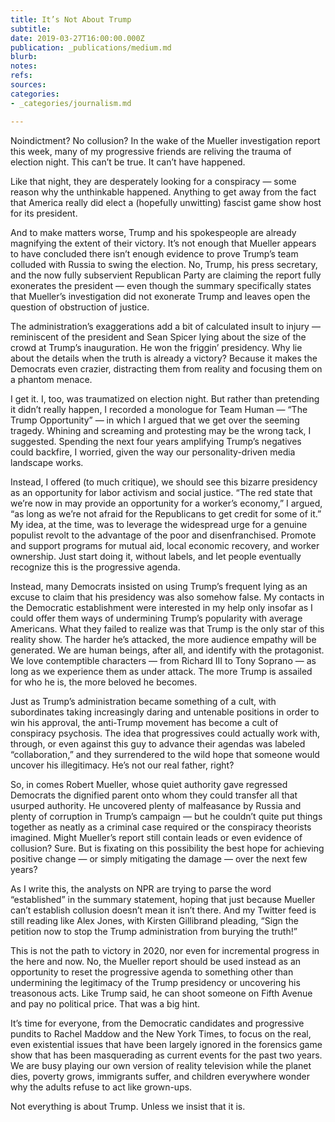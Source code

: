 ```yaml
---
title: It’s Not About Trump
subtitle: 
date: 2019-03-27T16:00:00.000Z
publication: _publications/medium.md
blurb: 
notes: 
refs: 
sources: 
categories:
- _categories/journalism.md

---
```

Noindictment? No collusion? In the wake of the Mueller investigation report this week, many of my progressive friends are reliving the trauma of election night. This can’t be true. It can’t have happened.

Like that night, they are desperately looking for a conspiracy — some reason why the unthinkable happened. Anything to get away from the fact that America really did elect a (hopefully unwitting) fascist game show host for its president.

And to make matters worse, Trump and his spokespeople are already magnifying the extent of their victory. It’s not enough that Mueller appears to have concluded there isn’t enough evidence to prove Trump’s team colluded with Russia to swing the election. No, Trump, his press secretary, and the now fully subservient Republican Party are claiming the report fully exonerates the president — even though the summary specifically states that Mueller’s investigation did not exonerate Trump and leaves open the question of obstruction of justice.

The administration’s exaggerations add a bit of calculated insult to injury — reminiscent of the president and Sean Spicer lying about the size of the crowd at Trump’s inauguration. He won the friggin’ presidency. Why lie about the details when the truth is already a victory? Because it makes the Democrats even crazier, distracting them from reality and focusing them on a phantom menace.

I get it. I, too, was traumatized on election night. But rather than pretending it didn’t really happen, I recorded a monologue for Team Human — “The Trump Opportunity” — in which I argued that we get over the seeming tragedy. Whining and screaming and protesting may be the wrong tack, I suggested. Spending the next four years amplifying Trump’s negatives could backfire, I worried, given the way our personality-driven media landscape works.

Instead, I offered (to much critique), we should see this bizarre presidency as an opportunity for labor activism and social justice. “The red state that we’re now in may provide an opportunity for a worker’s economy,” I argued, “as long as we’re not afraid for the Republicans to get credit for some of it.” My idea, at the time, was to leverage the widespread urge for a genuine populist revolt to the advantage of the poor and disenfranchised. Promote and support programs for mutual aid, local economic recovery, and worker ownership. Just start doing it, without labels, and let people eventually recognize this is the progressive agenda.

Instead, many Democrats insisted on using Trump’s frequent lying as an excuse to claim that his presidency was also somehow false. My contacts in the Democratic establishment were interested in my help only insofar as I could offer them ways of undermining Trump’s popularity with average Americans. What they failed to realize was that Trump is the only star of this reality show. The harder he’s attacked, the more audience empathy will be generated. We are human beings, after all, and identify with the protagonist. We love contemptible characters — from Richard III to Tony Soprano — as long as we experience them as under attack. The more Trump is assailed for who he is, the more beloved he becomes.

Just as Trump’s administration became something of a cult, with subordinates taking increasingly daring and untenable positions in order to win his approval, the anti-Trump movement has become a cult of conspiracy psychosis. The idea that progressives could actually work with, through, or even against this guy to advance their agendas was labeled “collaboration,” and they surrendered to the wild hope that someone would uncover his illegitimacy. He’s not our real father, right?

So, in comes Robert Mueller, whose quiet authority gave regressed Democrats the dignified parent onto whom they could transfer all that usurped authority. He uncovered plenty of malfeasance by Russia and plenty of corruption in Trump’s campaign — but he couldn’t quite put things together as neatly as a criminal case required or the conspiracy theorists imagined. Might Mueller’s report still contain leads or even evidence of collusion? Sure. But is fixating on this possibility the best hope for achieving positive change — or simply mitigating the damage — over the next few years?

As I write this, the analysts on NPR are trying to parse the word “established” in the summary statement, hoping that just because Mueller can’t establish collusion doesn’t mean it isn’t there. And my Twitter feed is still reading like Alex Jones, with Kirsten Gillibrand pleading, “Sign the petition now to stop the Trump administration from burying the truth!”

This is not the path to victory in 2020, nor even for incremental progress in the here and now. No, the Mueller report should be used instead as an opportunity to reset the progressive agenda to something other than undermining the legitimacy of the Trump presidency or uncovering his treasonous acts. Like Trump said, he can shoot someone on Fifth Avenue and pay no political price. That was a big hint.

It’s time for everyone, from the Democratic candidates and progressive pundits to Rachel Maddow and the New York Times, to focus on the real, even existential issues that have been largely ignored in the forensics game show that has been masquerading as current events for the past two years. We are busy playing our own version of reality television while the planet dies, poverty grows, immigrants suffer, and children everywhere wonder why the adults refuse to act like grown-ups.

Not everything is about Trump. Unless we insist that it is.